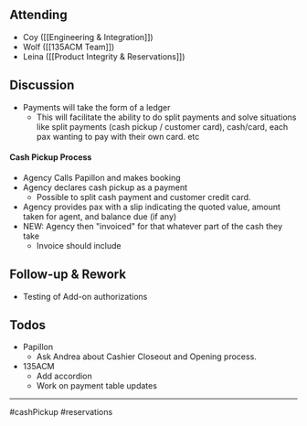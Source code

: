 
## Attending 
- Coy ([[Engineering & Integration]])
- Wolf ([[135ACM Team]])
- Leina ([[Product Integrity & Reservations]])


## Discussion
- Payments will take the form of a ledger
	- This will facilitate the ability to do split payments and solve situations like split payments (cash pickup / customer card), cash/card, each pax wanting to pay with their own card. etc
#### Cash Pickup Process
- Agency Calls Papillon and makes booking
- Agency declares cash pickup as a payment
	- Possible to split cash payment and customer credit card.
- Agency provides pax with a slip indicating the quoted value, amount taken for agent, and balance due (if any)
- NEW: Agency then "invoiced" for that whatever part of the cash they take
	- Invoice should include 


## Follow-up & Rework
- Testing of Add-on authorizations

## Todos
- Papillon
	- Ask Andrea about Cashier Closeout and Opening process.
- 135ACM
	- Add accordion
	- Work on payment table updates

---
#cashPickup #reservations 

